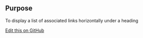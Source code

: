## Purpose

To display a list of associated links horizontally under a heading

[Edit this on GitHub](https://github.com/wellcomecollection/wellcomecollection.org/edit/main/common/views/components/LinkList/README.md)
